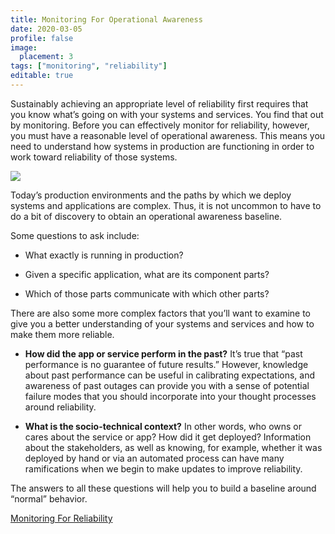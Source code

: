 ```yaml
---
title: Monitoring For Operational Awareness
date: 2020-03-05
profile: false
image:
  placement: 3
tags: ["monitoring", "reliability"]
editable: true
---
```


Sustainably achieving an appropriate level of reliability first requires that you know what’s going on with your systems and services. You find that out by monitoring. Before you can effectively monitor for reliability, however, you must have a reasonable level of operational awareness. This means you need to
understand how systems in production are functioning in order to work toward reliability of those systems.

![](/post/monitoring-for-operational-awareness/operational-awareness.png)

Today’s production environments and the paths by which we deploy systems and applications are complex. Thus, it is not uncommon to have to do a bit of discovery to obtain an operational awareness baseline.

Some questions to ask include:

-   What exactly is running in production?

-   Given a specific application, what are its component parts?

-   Which of those parts communicate with which other parts?

There are also some more complex factors that you’ll want to examine to give you a better understanding of your systems and services and how to make them more reliable.

-   **How did the app or service perform in the past?** It’s true that “past
    performance is no guarantee of future results.” However, knowledge about
    past performance can be useful in calibrating expectations, and awareness of
    past outages can provide you with a sense of potential failure modes that
    you should incorporate into your thought processes around reliability.

-   **What is the socio-technical context?** In other words, who owns or cares
    about the service or app? How did it get deployed? Information about the
    stakeholders, as well as knowing, for example, whether it was deployed by
    hand or via an automated process can have many ramifications when we begin
    to make updates to improve reliability.

The answers to all these questions will help you to build a baseline around “normal” behavior.

[Monitoring For Reliability](/post/monitoring-for-reliability/)